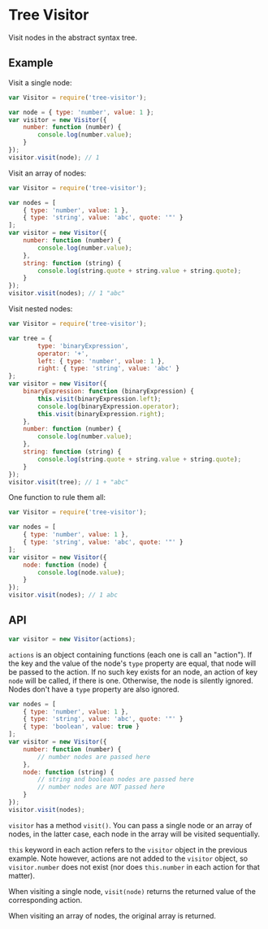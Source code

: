 # Tree Visitor

Visit nodes in the abstract syntax tree.

## Example

Visit a single node:

```javascript
var Visitor = require('tree-visitor');

var node = { type: 'number', value: 1 };
var visitor = new Visitor({
	number: function (number) {
	    console.log(number.value);
	}
});
visitor.visit(node); // 1
```

Visit an array of nodes:

```javascript
var Visitor = require('tree-visitor');

var nodes = [
	{ type: 'number', value: 1 },
	{ type: 'string', value: 'abc', quote: '"' }
];
var visitor = new Visitor({
	number: function (number) {
	    console.log(number.value);
	},
	string: function (string) {
	    console.log(string.quote + string.value + string.quote);
	}
});
visitor.visit(nodes); // 1 "abc"
```

Visit nested nodes:

```javascript
var Visitor = require('tree-visitor');

var tree = {
		type: 'binaryExpression',
		operator: '+',
		left: { type: 'number', value: 1 },
		right: { type: 'string', value: 'abc' }
};
var visitor = new Visitor({
	binaryExpression: function (binaryExpression) {
		this.visit(binaryExpression.left);
		console.log(binaryExpression.operator);
		this.visit(binaryExpression.right);
	},
	number: function (number) {
	    console.log(number.value);
	},
	string: function (string) {
	    console.log(string.quote + string.value + string.quote);
	}
});
visitor.visit(tree); // 1 + "abc"
```

One function to rule them all:

```javascript
var Visitor = require('tree-visitor');

var nodes = [
	{ type: 'number', value: 1 },
	{ type: 'string', value: 'abc', quote: '"' }
];
var visitor = new Visitor({
	node: function (node) {
		console.log(node.value);
	}
});
visitor.visit(nodes); // 1 abc
```

## API

```javascript
var visitor = new Visitor(actions);
```

`actions` is an object containing functions (each one is call an "action"). If the key and the value of the node's `type` property are equal, that node will be passed to the action. If no such key exists for an node, an action of key `node` will be called, if there is one. Otherwise, the node is silently ignored. Nodes don't have a `type` property are also ignored.

```javascript
var nodes = [
	{ type: 'number', value: 1 },
	{ type: 'string', value: 'abc', quote: '"' }
	{ type: 'boolean', value: true }
];
var visitor = new Visitor({
	number: function (number) {
	    // number nodes are passed here
	},
	node: function (string) {
	    // string and boolean nodes are passed here
	    // number nodes are NOT passed here
	}
});
visitor.visit(nodes);
```

`visitor` has a method `visit()`. You can pass a single node or an array of nodes, in the latter case, each node in the array will be visited sequentially.

`this` keyword in each action refers to the `visitor` object in the previous example. Note however, actions are not added to the `visitor` object, so `visitor.number` does not exist (nor does `this.number` in each action for that matter).

When visiting a single node, `visit(node)` returns the returned value of the corresponding action.

When visiting an array of nodes, the original array is returned.